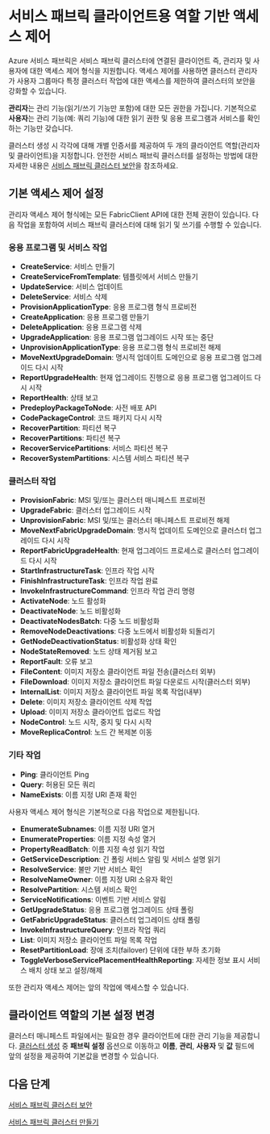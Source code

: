 
<properties
   pageTitle="서비스 패브릭 클러스터 보안: 클라이언트 역할 | Microsoft Azure"
   description="이 문서에서는 두 개의 클라이언트 역할 및 역할에 제공된 사용 권한을 설명합니다."
   services="service-fabric"
   documentationCenter=".net"
   authors="mani-ramaswamy"
   manager="coreysa"
   editor=""/>

<tags
   ms.service="service-fabric"
   ms.devlang="dotnet"
   ms.topic="article"
   ms.tgt_pltfrm="NA"
   ms.workload="NA"
   ms.date="09/14/2016"
   ms.author="subramar"/>



# 서비스 패브릭 클라이언트용 역할 기반 액세스 제어

Azure 서비스 패브릭은 서비스 패브릭 클러스터에 연결된 클라이언트 즉, 관리자 및 사용자에 대한 액세스 제어 형식을 지원합니다. 액세스 제어를 사용하면 클러스터 관리자가 사용자 그룹마다 특정 클러스터 작업에 대한 액세스를 제한하여 클러스터의 보안을 강화할 수 있습니다.

**관리자**는 관리 기능(읽기/쓰기 기능만 포함)에 대한 모든 권한을 가집니다. 기본적으로 **사용자**는 관리 기능(예: 쿼리 기능)에 대한 읽기 권한 및 응용 프로그램과 서비스를 확인하는 기능만 갖습니다.

클러스터 생성 시 각각에 대해 개별 인증서를 제공하여 두 개의 클라이언트 역할(관리자 및 클라이언트)을 지정합니다. 안전한 서비스 패브릭 클러스터를 설정하는 방법에 대한 자세한 내용은 [서비스 패브릭 클러스터 보안](service-fabric-cluster-security.md)을 참조하세요.


## 기본 액세스 제어 설정


관리자 액세스 제어 형식에는 모든 FabricClient API에 대한 전체 권한이 있습니다. 다음 작업을 포함하여 서비스 패브릭 클러스터에 대해 읽기 및 쓰기를 수행할 수 있습니다.


### 응용 프로그램 및 서비스 작업
* **CreateService**: 서비스 만들기
* **CreateServiceFromTemplate**: 템플릿에서 서비스 만들기
* **UpdateService**: 서비스 업데이트
* **DeleteService**: 서비스 삭제
* **ProvisionApplicationType**: 응용 프로그램 형식 프로비전
* **CreateApplication**: 응용 프로그램 만들기
* **DeleteApplication**: 응용 프로그램 삭제
* **UpgradeApplication**: 응용 프로그램 업그레이드 시작 또는 중단
* **UnprovisionApplicationType**: 응용 프로그램 형식 프로비전 해제
* **MoveNextUpgradeDomain**: 명시적 업데이트 도메인으로 응용 프로그램 업그레이드 다시 시작
* **ReportUpgradeHealth**: 현재 업그레이드 진행으로 응용 프로그램 업그레이드 다시 시작
* **ReportHealth**: 상태 보고
* **PredeployPackageToNode**: 사전 배포 API
* **CodePackageControl**: 코드 패키지 다시 시작
* **RecoverPartition**: 파티션 복구
* **RecoverPartitions**: 파티션 복구
* **RecoverServicePartitions**: 서비스 파티션 복구
* **RecoverSystemPartitions**: 시스템 서비스 파티션 복구


### 클러스터 작업
* **ProvisionFabric**: MSI 및/또는 클러스터 매니페스트 프로비전
* **UpgradeFabric**: 클러스터 업그레이드 시작
* **UnprovisionFabric**: MSI 및/또는 클러스터 매니페스트 프로비전 해제
* **MoveNextFabricUpgradeDomain**: 명시적 업데이트 도메인으로 클러스터 업그레이드 다시 시작
* **ReportFabricUpgradeHealth**: 현재 업그레이드 프로세스로 클러스터 업그레이드 다시 시작
* **StartInfrastructureTask**: 인프라 작업 시작
* **FinishInfrastructureTask**: 인프라 작업 완료
* **InvokeInfrastructureCommand**: 인프라 작업 관리 명령
* **ActivateNode**: 노드 활성화
* **DeactivateNode**: 노드 비활성화
* **DeactivateNodesBatch**: 다중 노드 비활성화
* **RemoveNodeDeactivations**: 다중 노드에서 비활성화 되돌리기
* **GetNodeDeactivationStatus**: 비활성화 상태 확인
* **NodeStateRemoved**: 노드 상태 제거됨 보고
* **ReportFault**: 오류 보고
* **FileContent**: 이미지 저장소 클라이언트 파일 전송(클러스터 외부)
* **FileDownload**: 이미지 저장소 클라이언트 파일 다운로드 시작(클러스터 외부)
* **InternalList**: 이미지 저장소 클라이언트 파일 목록 작업(내부)
* **Delete**: 이미지 저장소 클라이언트 삭제 작업
* **Upload**: 이미지 저장소 클라이언트 업로드 작업
* **NodeControl**: 노드 시작, 중지 및 다시 시작
* **MoveReplicaControl**: 노드 간 복제본 이동

### 기타 작업
* **Ping**: 클라이언트 Ping
* **Query**: 허용된 모든 쿼리
* **NameExists**: 이름 지정 URI 존재 확인



사용자 액세스 제어 형식은 기본적으로 다음 작업으로 제한됩니다.

* **EnumerateSubnames**: 이름 지정 URI 열거
* **EnumerateProperties**: 이름 지정 속성 열거
* **PropertyReadBatch**: 이름 지정 속성 읽기 작업
* **GetServiceDescription**: 긴 폴링 서비스 알림 및 서비스 설명 읽기
* **ResolveService**: 불만 기반 서비스 확인
* **ResolveNameOwner**: 이름 지정 URI 소유자 확인
* **ResolvePartition**: 시스템 서비스 확인
* **ServiceNotifications**: 이벤트 기반 서비스 알림
* **GetUpgradeStatus**: 응용 프로그램 업그레이드 상태 폴링
* **GetFabricUpgradeStatus**: 클러스터 업그레이드 상태 폴링
* **InvokeInfrastructureQuery**: 인프라 작업 쿼리
* **List**: 이미지 저장소 클라이언트 파일 목록 작업
* **ResetPartitionLoad**: 장애 조치(failover) 단위에 대한 부하 초기화
* **ToggleVerboseServicePlacementHealthReporting**: 자세한 정보 표시 서비스 배치 상태 보고 설정/해제

또한 관리자 액세스 제어는 앞의 작업에 액세스할 수 있습니다.

## 클라이언트 역할의 기본 설정 변경

클러스터 매니페스트 파일에서는 필요한 경우 클라이언트에 대한 관리 기능을 제공합니다. [클러스터 생성](service-fabric-cluster-creation-via-portal.md) 중 **패브릭 설정** 옵션으로 이동하고 **이름**, **관리**, **사용자** 및 **값** 필드에 앞의 설정을 제공하여 기본값을 변경할 수 있습니다.

## 다음 단계

[서비스 패브릭 클러스터 보안](service-fabric-cluster-security.md)

[서비스 패브릭 클러스터 만들기](service-fabric-cluster-creation-via-portal.md)

<!---HONumber=AcomDC_0921_2016-->